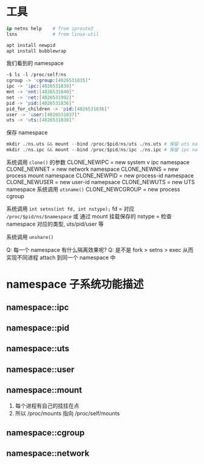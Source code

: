 
# 工具
```s
ip netns help    # from iproute2
lsns             # from linux-util

apt install newpid
apt install bubblewrap
```

我们看到的 namespace
```s
~$ ls -l /proc/self/ns
cgroup -> 'cgroup:[4026531835]'
ipc -> 'ipc:[4026531839]'
mnt -> 'mnt:[4026531840]'
net -> 'net:[4026531992]'
pid -> 'pid:[4026531836]'
pid_for_children -> 'pid:[4026531836]'
user -> 'user:[4026531837]'
uts -> 'uts:[4026531838]'
```

保存 namespace
```s
mkdir ./ns.uts && mount --bind /proc/$pid/ns/uts ./ns.uts # 保留 uts namespace
mkdir ./ns.ipc && mount --bind /proc/$pid/ns/ipc ./ns.ipc # 保留 ipc namespace
```

系统调用 `clone()` 的参数
CLONE_NEWIPC    = new system v ipc namespace
CLONE_NEWNET    = new network namespace
CLONE_NEWNS     = new process mount namespace
CLONE_NEWPID    = new process-id namespace
CLONE_NEWUSER   = new user-id namepsace
CLONE_NEWUTS    = new UTS namespace 系统调用 `utsname()`
CLONE_NEWCGROUP = new process cgroup

系统调用 `int setns(int fd, int nstype);`
fd     = 对应 `/proc/$pid/ns/$namespace` 或 通过 mount 挂载保存的
nstype = 检查 namespace 对应的类型, uts/pid/user 等

系统调用 `unshare()`

Q: 每一个 namespace 有什么隔离效果呢?
Q: 是不是 fork > setns > exec 从而实现不同进程 attach 到同一个 namespace 中

# namespace 子系统功能描述
## namespace::ipc
## namespace::pid
## namespace::uts
## namespace::user
## namespace::mount
1. 每个进程有自己的挂挂在点
2. 所以 /proc/mounts 指向 /proc/self/mounts

## namespace::cgroup
## namespace::network